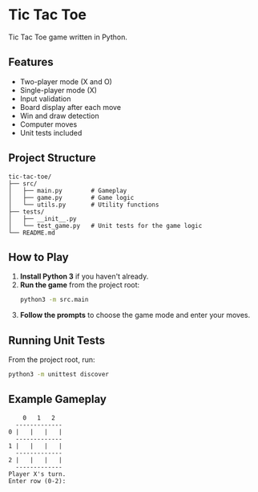 # Tic Tac Toe

Tic Tac Toe game written in Python.

## Features

- Two-player mode (X and O)
- Single-player mode (X)
- Input validation
- Board display after each move
- Win and draw detection
- Computer moves
- Unit tests included

## Project Structure

```
tic-tac-toe/
├── src/
│   ├── main.py        # Gameplay
│   ├── game.py        # Game logic
│   └── utils.py       # Utility functions
├── tests/
│   ├── __init__.py
│   └── test_game.py   # Unit tests for the game logic
└── README.md
```

## How to Play

1. **Install Python 3** if you haven't already.
2. **Run the game** from the project root:
    ```sh
    python3 -m src.main
    ```
3. **Follow the prompts** to choose the game mode and enter your moves.

## Running Unit Tests

From the project root, run:
```sh
python3 -m unittest discover
```

## Example Gameplay

```
    0   1   2
  -------------
0 |   |   |   |
  -------------
1 |   |   |   |
  -------------
2 |   |   |   |
  -------------
Player X's turn.
Enter row (0-2):
